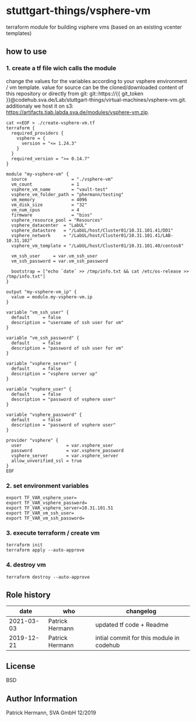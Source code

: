 # stuttgart-things/vsphere-vm
terraform module for building vsphere vms (based on an existing vcenter templates)

## how to use 

### 1. create a tf file wich calls the module

change the values for the variables according to your vsphere environment / vm template. value for source can be the cloned/downloaded content of this repository or directly from git: git::https://{{ git_token }}@codehub.sva.de/Lab/stuttgart-things/virtual-machines/vsphere-vm.git. additionaly we host it on s3: https://artifacts.tiab.labda.sva.de/modules/vsphere-vm.zip.

```
cat <<EOF > ./create-vsphere-vm.tf
terraform {
  required_providers {
    vsphere = {
      version = "<= 1.24.3"
    }
  }
  required_version = ">= 0.14.7"
}

module "my-vsphere-vm" {
  source                 = "./vsphere-vm"
  vm_count               = 1
  vsphere_vm_name        = "vault-test"
  vsphere_vm_folder_path = "phermann/testing"
  vm_memory              = 4096
  vm_disk_size           = "32"
  vm_num_cpus            = 4
  firmware               = "bios"
  vsphere_resource_pool = "Resources"
  vsphere_datacenter  = "LabUL"
  vsphere_datastore   = "/LabUL/host/Cluster01/10.31.101.41/DD1"
  vsphere_network     = "/LabUL/host/Cluster01/10.31.101.41/LAB-10.31.102"
  vsphere_vm_template = "/LabUL/host/Cluster01/10.31.101.40/centos8"

  vm_ssh_user     = var.vm_ssh_user
  vm_ssh_password = var.vm_ssh_password

  bootstrap = ["echo `date` >> /tmp/info.txt && cat /etc/os-release >> /tmp/info.txt"]
}

output "my-vsphere-vm_ip" {
  value = module.my-vsphere-vm.ip
}

variable "vm_ssh_user" {
  default     = false
  description = "username of ssh user for vm"
}

variable "vm_ssh_password" {
  default     = false
  description = "password of ssh user for vm"
}

variable "vsphere_server" {
  default     = false
  description = "vsphere server up"
}

variable "vsphere_user" {
  default     = false
  description = "password of vsphere user"
}

variable "vsphere_password" {
  default     = false
  description = "password of vsphere user"
}

provider "vsphere" {
  user                 = var.vsphere_user
  password             = var.vsphere_password
  vsphere_server       = var.vsphere_server
  allow_unverified_ssl = true
}
EOF
```

### 2. set environment variables
```
export TF_VAR_vsphere_user=
export TF_VAR_vsphere_password=
export TF_VAR_vsphere_server=10.31.101.51
export TF_VAR_vm_ssh_user=
export TF_VAR_vm_ssh_password=
```

### 3. execute terraform / create vm
```
terraform init
terraform apply --auto-approve
```

### 4. destroy vm
```
terraform destroy --auto-approve
```

Role history
----------------
| date  | who | changelog |
|---|---|---|
|2021-03-03  | Patrick Hermann | updated tf code + Readme
|2019-12-21  | Patrick Hermann | intial commit for this module in codehub

License
-------

BSD

Author Information
------------------

Patrick Hermann, SVA GmbH 12/2019
